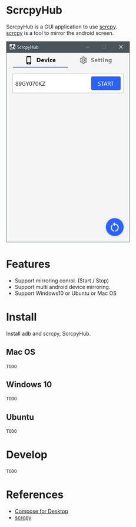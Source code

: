 # ScrcpyHub

ScrcpyHub is a GUI application to use [scrcpy](https://github.com/Genymobile/scrcpy).    
[scrcpy](https://github.com/Genymobile/scrcpy) is a tool to mirror the android screen.

![demo1](demo1.PNG)

# Features

- Support mirroring conrol. (Start / Stop)
- Support multi android device mirroring.
- Support Windows10 or Ubuntu or Mac OS

# Install

Install adb and scrcpy, ScrcpyHub.

## Mac OS

```
TODO
```

## Windows 10

```
TODO
```

## Ubuntu

```
TODO
```

# Develop

```
TODO
```

# References

- [Compose for Desktop](https://www.jetbrains.com/lp/compose/)
- [scrcpy](https://github.com/Genymobile/scrcpy)
